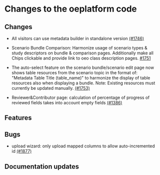 # Changes to the oeplatform code

## Changes

- All visitors can use metadata builder in standalone version [(#1746)](https://github.com/OpenEnergyPlatform/oeplatform/pull/1746)

- Scenario Bundle Comparison: Harmonize usage of scenario types & study descriptors on bundle & comparison pages. Additionally make all Chips clickable and provide link to oeo class description pages. [#1751](https://github.com/OpenEnergyPlatform/oeplatform/pull/1751)

- The auto-select feature on the scenario bundle/scenario edit page now shows table resources from the scenario topic in the format of: "Metadata Table Title (table_name)" to harmonize the display of table resources also when displaying a bundle. Note: Existing resources must currently be updated manually. [(#1753)](https://github.com/OpenEnergyPlatform/oeplatform/pull/1753)

- Reviewer&Contributor page: calculation of percentage of progress of reviewed fields takes into account empty fields [(#1386)](https://github.com/OpenEnergyPlatform/oeplatform/pull/1386)

## Features

## Bugs

- upload wizard: only upload mapped columns to allow auto-incremented id [(#1877)](https://github.com/OpenEnergyPlatform/oeplatform/pull/1877)

## Documentation updates
